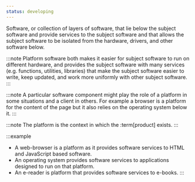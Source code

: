 ```yaml
---
status: developing
---
```


Software, or collection of layers of software, that lie below the subject software and provide services to the subject software and that allows the subject software to be isolated from the hardware, drivers, and other software below.

:::note
Platform software both makes it easier for subject software to run on different hardware, and provides the subject software with many services (e.g. functions, utilities, libraries) that make the subject software easier to write, keep updated, and work more uniformly with other subject software.
:::

:::note
A particular software component might play the role of a platform in some situations and a client in others. For example a browser is a platform for the content of the page but it also relies on the operating system below it.
:::

:::note
The platform is the context in which the :term[product] exists.
:::

:::example
* A web-browser is a platform as it provides software services to HTML and JavaScript based software.
* An operating system provides software services to applications designed to run on that platform.
* An e-reader is platform that provides software services to e-books.
:::